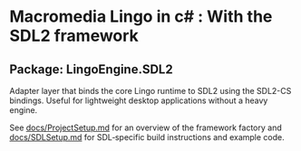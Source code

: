 # Macromedia Lingo in c# : With the SDL2 framework

## Package: LingoEngine.SDL2

Adapter layer that binds the core Lingo runtime to SDL2 using the SDL2-CS bindings. Useful for lightweight desktop applications without a heavy engine.

See [docs/ProjectSetup.md](../../docs/ProjectSetup.md) for an overview of the
framework factory and [docs/SDLSetup.md](../../docs/SDLSetup.md) for SDL‑specific
build instructions and example code.

